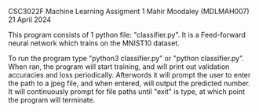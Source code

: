 CSC3022F Machine Learning Assigment 1
Mahir Moodaley (MDLMAH007)
21 April 2024

This program consists of 1 python file: "classifier.py". It is a Feed-forward neural network which trains on the MNIST10 dataset.

To run the program type "python3 classifier.py" or "python classifier.py". When ran, the program will start training, and will print out validation accuracies and loss periodically. Afterwords it will prompt the user to enter the path to a jpeg file, and when entered, will output the predicted number. It will continuously prompt for file paths until "exit" is type, at which point the program will terminate.
